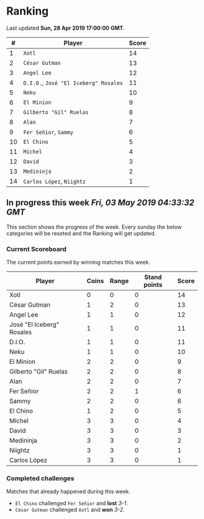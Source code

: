 # Ranking

Last updated **Sun, 28 Apr 2019 17:00:00 GMT**.

|#|Player|Score|
|-|------|-----|
|1|`Xotl`|14|
|2|`César Gutman`|13|
|3|`Angel Lee`|12|
|4|`D.I.O.`, `José "El Iceberg" Rosales`|11|
|5|`Neku`|10|
|6|`El Minion`|9|
|7|`Gilberto "Gil" Ruelas`|8|
|8|`Alan`|7|
|9|`Fer Señior`, `Sammy`|6|
|10|`El Chino`|5|
|11|`Michel`|4|
|12|`David`|3|
|13|`Medininja`|2|
|14|`Carlos López`, `Niightz`|1|

## In progress this week *Fri, 03 May 2019 04:33:32 GMT*
This section shows the progress of the week. Every sunday the below categories will be reseted and the Ranking will get updated.

### Current Scoreboard
The current points earned by winning matches this week.

|Player|Coins|Range|Stand points|Score|
|------|-----|-----|------------|-----|
|Xotl|0|0|0|14|
|César Gutman|1|2|0|13|
|Angel Lee|1|1|0|12|
|José "El Iceberg" Rosales|1|1|0|11|
|D.I.O.|1|1|0|11|
|Neku|1|1|0|10|
|El Minion|2|2|0|9|
|Gilberto "Gil" Ruelas|2|2|0|8|
|Alan|2|2|0|7|
|Fer Señior|2|2|1|6|
|Sammy|2|2|0|6|
|El Chino|1|2|0|5|
|Michel|3|3|0|4|
|David|3|3|0|3|
|Medininja|3|3|0|2|
|Niightz|3|3|0|1|
|Carlos López|3|3|0|1|

### Completed challenges
Matches that already happened during this week.

* `El Chino` challenged `Fer Señior` and **lost** *3-1*.
* `César Gutman` challenged `Xotl` and **won** *3-2*.
